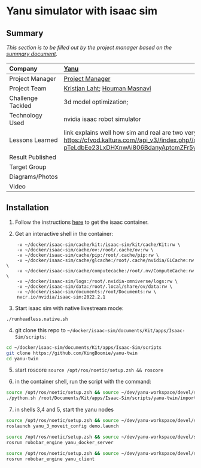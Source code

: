 # Yanu simulator with isaac sim

## Summary
*This section is to be filled out by the project manager based on the [summary document](https://docs.google.com/spreadsheets/d/12xi2yOMm-X5PEecgyRe3WEurcSaN9A5z4DHgBacQT6M).*

| Company | [Yanu](https://yanu.ai/) |
| :--- | :--- |
| Project Manager | [Project Manager](https://profile.link) |
| Project Team | [Kristjan Laht](https://github.com/KingBoomie); [Houman Masnavi](https://www.linkedin.com/in/houman-masnavi/?originalSubdomain=ee) |
| Challenge Tackled | 3d model optimization;  |
| Technology Used | nvidia isaac robot simulator |
| Lessons Learned | link explains well how sim and real are two very very different environments https://cfvod.kaltura.com//api_v3//index.php//service//attachment_attachmentAsset//action//serve//attachmentAssetId//1_0c9c81g7//ks//djJ8MjkzNTc3MXxEgkLwxL1prkl_vPyZp8uOVHRh4OkIyYSQh5bkF9LPXFHSVaogGkeoPYMNmtz8zYTxjMwFzeQRvofwuPSAJeCYNarZmBMSc0anFEnczRLLZqU7YWjx11mchibaSnYLoWpXwkvekMDI6kuLzZxNBEmsuBRfnlFpWSctMWo8_Xg-pTeLdbEe23LxDHXnwAi806BdanyAptcmZFr5ykD6PUPu |
| Result Published |  |
| Target Group |  |
| Diagrams/Photos |  |
| Video |  |


## Installation

1. Follow the instructions [here](https://docs.omniverse.nvidia.com/isaacsim/latest/installation/install_container.html) to 
get the isaac container. 

2. Get an interactive shell in the container:
```docker run --name isaac-sim --entrypoint bash -it --gpus all -e "ACCEPT_EULA=Y" --rm --network=host \
    -v ~/docker/isaac-sim/cache/kit:/isaac-sim/kit/cache/Kit:rw \
    -v ~/docker/isaac-sim/cache/ov:/root/.cache/ov:rw \
    -v ~/docker/isaac-sim/cache/pip:/root/.cache/pip:rw \
    -v ~/docker/isaac-sim/cache/glcache:/root/.cache/nvidia/GLCache:rw \
    -v ~/docker/isaac-sim/cache/computecache:/root/.nv/ComputeCache:rw \
    -v ~/docker/isaac-sim/logs:/root/.nvidia-omniverse/logs:rw \
    -v ~/docker/isaac-sim/data:/root/.local/share/ov/data:rw \
    -v ~/docker/isaac-sim/documents:/root/Documents:rw \
    nvcr.io/nvidia/isaac-sim:2022.2.1
```

3. Start isaac sim with native livestream mode:
```
./runheadless.native.sh
```

4. git clone this repo to `~/docker/isaac-sim/documents/Kit/apps/Isaac-Sim/scripts`:
```bash
cd ~/docker/isaac-sim/documents/Kit/apps/Isaac-Sim/scripts
git clone https://github.com/KingBoomie/yanu-twin
cd yanu-twin
```

5. start roscore `source /opt/ros/noetic/setup.zsh && roscore`

6. in the container shell, run the script with the command:
```bash
source /opt/ros/noetic/setup.zsh && source ~/dev/yanu-workspace/devel/setup.zsh
./python.sh /root/Documents/Kit/apps/Isaac-Sim/scripts/yanu-twin/import_robot.py
```

7. in shells 3,4 and 5, start the yanu nodes

```bash
source /opt/ros/noetic/setup.zsh && source ~/dev/yanu-workspace/devel/setup.zsh
roslaunch yanu_3_moveit_config demo.launch
```


```bash
source /opt/ros/noetic/setup.zsh && source ~/dev/yanu-workspace/devel/setup.zsh
rosrun robobar_engine yanu_docker_server
```

```bash
source /opt/ros/noetic/setup.zsh && source ~/dev/yanu-workspace/devel/setup.zsh
rosrun robobar_engine yanu_client
```

